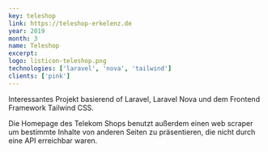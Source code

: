```yaml
---
key: teleshop
link: https://teleshop-erkelenz.de
year: 2019
month: 3
name: Teleshop
excerpt:
logo: listicon-teleshop.png
technologies: ['laravel', 'nova', 'tailwind']
clients: ['pink']
---
```


Interessantes Projekt basierend of Laravel, Laravel Nova und dem Frontend Framework Tailwind CSS.

Die Homepage des Telekom Shops benutzt außerdem einen web scraper um bestimmte Inhalte von anderen Seiten zu präsentieren, die nicht durch eine API erreichbar waren.
